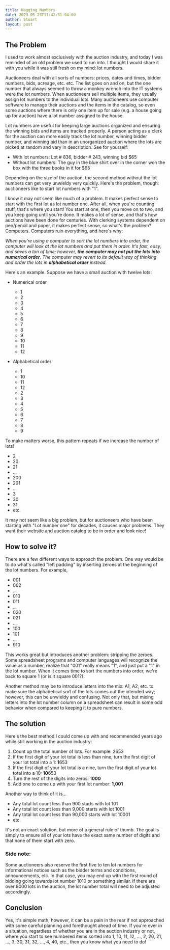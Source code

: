 ```yaml
---
title: Nagging Numbers
date: 2023-05-23T11:42:51-04:00
author: Stuart
layout: post
---
```

## The Problem ##

I used to work almost exclusively with the auction industry, and today I was reminded of an old problem we used to run into. I thought I would share it with you while it was still fresh on my mind: lot numbers.

Auctioneers deal with all sorts of numbers: prices, dates and times, bidder numbers, bids, acreage, etc. etc. The list goes on and on, but the one number that always seemed to throw a monkey wrench into the IT systems were the lot numbers. When auctioneers sell multiple items, they usually assign lot numbers to the individual lots. Many auctioneers use computer software to manage their auctions and the items in the catalog, so even some auctions where there is only one item up for sale (e.g. a house going up for auction) have a lot number assigned to the house.

Lot numbers are useful for keeping large auctions organized and ensuring the winning bids and items are tracked properly. A person acting as a clerk for the auction can more easily track the lot number, winning bidder number, and winning bid than in an unorganized auction where the lots are picked at random and vary in description. See for yourself:

* With lot numbers: Lot # 836, bidder # 243, winning bid $65
* Without lot numbers: The guy in the blue shirt over in the corner won the box with the three books in it for $65

Depending on the size of the auction, the second method without the lot numbers can get very unwieldy very quickly. Here's the problem, though: auctioneers like to start lot numbers with "1".

I know it may not seem like much of a problem. It makes perfect sense to start with the first lot as lot number one. After all, when you're counting stuff, that's where you start! You start at one, then you move on to two, and you keep going until you're done. It makes a lot of sense, and that's how auctions have been done for centuries. With clerking systems dependent on pen/pencil and paper, it makes perfect sense, so what's the problem? Computers. Computers ruin everything, and here's why:

*When you're using a computer to sort the lot numbers into order, the computer will look at the lot numbers and put them in order. It's fast, easy, and saves a ton of time; however, **the computer may not put the lots into numerical order**. The computer may revert to its default way of thinking and order the lots in **alphabetical order** instead.*

Here's an example. Suppose we have a small auction with twelve lots:

* Numerical order
    - 1
    - 2
    - 3
    - 4
    - 5
    - 6
    - 7
    - 8
    - 9
    - 10
    - 11
    - 12

* Alphabetical order
    - 1
    - 10
    - 11
    - 12
    - 2
    - 3
    - 4
    - 5
    - 6
    - 7
    - 8
    - 9

To make matters worse, this pattern repeats if we increase the number of lots!

* 2
* 20
* 21
* ...
* 200
* 201
* ...
* 3
* 30
* 31
* etc.

It may not seem like a big problem, but for auctioneers who have been starting with "Lot number one" for decades, it causes major problems. They want their website and auction catalog to be in order and look nice!

## How to solve it? ##

There are a few different ways to approach the problem. One way would be to do what's called "left padding" by inserting zeroes at the beginning of the lot numbers. For example,

* 001
* 002
* ...
* 010
* 011
* ...
* 020
* 021
* ...
* 100
* 101
* ...
* 910

This works great but introduces another problem: stripping the zeroes. Some spreadsheet programs and computer languages will recognize the value as a number, realize that "001" really means "1", and just put a "1" in the lot number. When it comes time to sort the numbers into order, we're back to square 1 (or is it square 001?).

Another method may be to introduce letters into the mix: A1, A2, etc. to make sure the alphabetical sort of the lots comes out the intended way; however, this can be unwieldy and confusing. Not only that, but mixing letters into the lot number column on a spreadsheet can result in some odd behavior when compared to keeping it to pure numbers.

## The solution ##

Here's the best method I could come up with and recommended years ago while still working in the auction industry:

1. Count up the total number of lots. For example: 2653
2. If the first digit of your lot total is less than nine, turn the first digit of your lot total into a 1: **1**653
3. If the first digit of your lot total is a nine, turn the first digit of your lot total into a 10: **10**653
4. Turn the rest of the digits into zeros: 1**000**
5. Add one to come up with your first lot number: **1,001**

Another way to think of it is...

* Any total lot count less than 900 starts with lot 101
* Any total lot count less than 9,000 starts with lot 1001
* Any total lot count less than 90,000 starts with lot 10001
* etc. 

It's not an exact solution, but more of a general rule of thumb. The goal is simply to ensure all of your lots have the exact same number of digits and that none of them start with zero.

### Side note: ###
Some auctioneers also reserve the first five to ten lot numbers for informational notices such as the bidder terms and conditions, announcements, etc. In that case, you may end up with the first round of bidding going towards lot number 1010 or something similar. If there are over 9000 lots in the auction, the lot number total will need to be adjusted accordingly.

## Conclusion ##

Yes, it's simple math; however, it can be a pain in the rear if not approached with some careful planning and forethought ahead of time. If you're ever in a situation, regardless of whether you are in the auction industry or not, where you start to see numbered items sorted into 1, 10, 11, 12, ..., 2, 20, 21, ..., 3, 30, 31, 32, ..., 4, 40, etc., then you know what you need to do! 